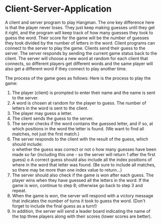 # Client-Server-Application
 A client and server program to play Hangman. The one key difference here is that the player never loses.
 They just keep making guesses until they get it right, and the program will keep track of how many guesses they took to guess the word. 
 Their score for the game will be the number of guesses they took divided by the number of letters in the word. 
 Client programs can connect to the server to play the game. Clients send their guess to the server. 
 The server responds by sending the current game status back to the client.
 The server will choose a new word at random for each client that connects, so different players get different words and the same player 
 will also get a different word if they connect to play another time.

The process of the game goes as follows:
Here is the process to play the game: 
 
1. The player (client) is prompted to enter their name and the name is sent to the server. 
2. A word is chosen at random for the player to guess. The number of letters in the word is sent to the client. 
3. The player may guess a letter. 
4. The client sends the guess to the server. 
5. The server checks if the word contains the guessed letter, and if so, at which positions in the word the letter is found.
   (We want to find all matches, not just the first match.) 
6. The server responds to the client with the result of the guess, which should include:  
    o whether the guess was correct or not 
    o how many guesses have been made so far (including this one - so the server will return 1 after the first guess) 
    o A correct guess should also include all the index positions of where in the word that letter was found.
      (Be sure to include all matches, so there may be more than one index value to return...) 
7. The server should also check if the game is won after each guess. The player wins when they have guessed all the letters in the word. 
   If the game is won, continue to step 8; otherwise go back to step 3 and repeat. 
8. When the game is won, the server will respond with a victory message that indicates the number of turns it took to guess the word. 
   (Don't forget to include the final guess as a turn!) 
9. In addition, the server will send a leader board indicating the name of the top three players along with their scores 
   (lower scores are better). 
 
